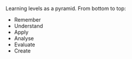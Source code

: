Learning levels as a pyramid. From bottom to top:
* Remember
* Understand
* Apply
* Analyse
* Evaluate
* Create
